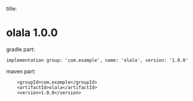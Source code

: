 
title:

# olala 1.0.0

gradle part:

    implementation group: 'com.example', name: 'olala', version: '1.0.0'

maven part:

        <groupId>com.example</groupId>
        <artifactId>olala</artifactId>
        <version>1.0.0</version>
